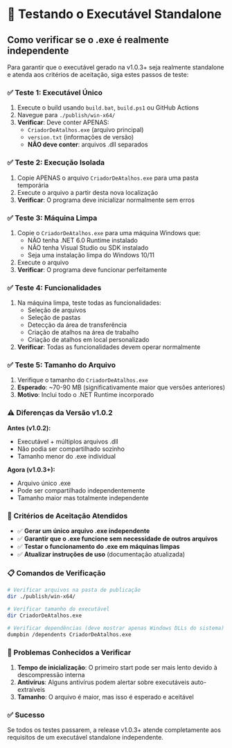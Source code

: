 # 🧪 Testando o Executável Standalone

## Como verificar se o .exe é realmente independente

Para garantir que o executável gerado na v1.0.3+ seja realmente standalone e atenda aos critérios de aceitação, siga estes passos de teste:

### ✅ Teste 1: Executável Único
1. Execute o build usando `build.bat`, `build.ps1` ou GitHub Actions
2. Navegue para `./publish/win-x64/`
3. **Verificar**: Deve conter APENAS:
   - `CriadorDeAtalhos.exe` (arquivo principal)
   - `version.txt` (informações de versão)
   - **NÃO deve conter**: arquivos .dll separados

### ✅ Teste 2: Execução Isolada
1. Copie APENAS o arquivo `CriadorDeAtalhos.exe` para uma pasta temporária
2. Execute o arquivo a partir desta nova localização
3. **Verificar**: O programa deve inicializar normalmente sem erros

### ✅ Teste 3: Máquina Limpa
1. Copie o `CriadorDeAtalhos.exe` para uma máquina Windows que:
   - NÃO tenha .NET 6.0 Runtime instalado
   - NÃO tenha Visual Studio ou SDK instalado
   - Seja uma instalação limpa do Windows 10/11
2. Execute o arquivo
3. **Verificar**: O programa deve funcionar perfeitamente

### ✅ Teste 4: Funcionalidades
1. Na máquina limpa, teste todas as funcionalidades:
   - Seleção de arquivos
   - Seleção de pastas
   - Detecção da área de transferência
   - Criação de atalhos na área de trabalho
   - Criação de atalhos em local personalizado
2. **Verificar**: Todas as funcionalidades devem operar normalmente

### ✅ Teste 5: Tamanho do Arquivo
1. Verifique o tamanho do `CriadorDeAtalhos.exe`
2. **Esperado**: ~70-90 MB (significativamente maior que versões anteriores)
3. **Motivo**: Inclui todo o .NET Runtime incorporado

### ⚠️ Diferenças da Versão v1.0.2

**Antes (v1.0.2):**
- Executável + múltiplos arquivos .dll
- Não podia ser compartilhado sozinho
- Tamanho menor do .exe individual

**Agora (v1.0.3+):**
- Arquivo único .exe
- Pode ser compartilhado independentemente
- Tamanho maior mas totalmente independente

### 🎯 Critérios de Aceitação Atendidos

- ✅ **Gerar um único arquivo .exe independente**
- ✅ **Garantir que o .exe funcione sem necessidade de outros arquivos**
- ✅ **Testar o funcionamento do .exe em máquinas limpas**
- ✅ **Atualizar instruções de uso** (documentação atualizada)

### 📋 Comandos de Verificação

```bash
# Verificar arquivos na pasta de publicação
dir ./publish/win-x64/

# Verificar tamanho do executável
dir CriadorDeAtalhos.exe

# Verificar dependências (deve mostrar apenas Windows DLLs do sistema)
dumpbin /dependents CriadorDeAtalhos.exe
```

### 🚨 Problemas Conhecidos a Verificar

1. **Tempo de inicialização**: O primeiro start pode ser mais lento devido à descompressão interna
2. **Antivírus**: Alguns antivírus podem alertar sobre executáveis auto-extraíveis
3. **Tamanho**: O arquivo é maior, mas isso é esperado e aceitável

### ✅ Sucesso

Se todos os testes passarem, a release v1.0.3+ atende completamente aos requisitos de um executável standalone independente.
